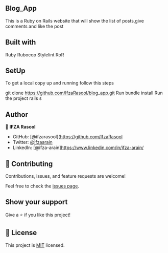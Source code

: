 ## Blog_App

This is a Ruby on Rails website that will show the list of posts,give comments and like the post

## Built with

Ruby
Rubocop
Stylelint
RoR

## SetUp
To get a local copy up and running follow this steps

git clone https://github.com/IfzaRasool/blog_app.git
Run bundle install
Run the project
rails s

## Author

👤 **IFZA Rasool**
- GitHub: [@ifzarasool](https://github.com/IfzaRasool
- Twitter: [@ifzaarain](https://twitter.com/ifzaarain)
- LinkedIn: [@ifza-arain]https://www.linkedin.com/in/ifza-arain/

## 🤝 Contributing

Contributions, issues, and feature requests are welcome!

Feel free to check the [issues page](../../issues/).

## Show your support

Give a ⭐️ if you like this project!

## 📝 License

This project is [MIT](./LICENSE) licensed.